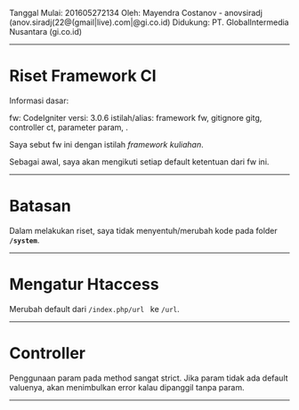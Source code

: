 Tanggal Mulai: 201605272134
Oleh: Mayendra Costanov - anovsiradj (anov.siradj(22@(gmail|live).com|@gi.co.id)
Didukung: PT. GlobalIntermedia Nusantara (gi.co.id)

---

# Riset Framework CI

Informasi dasar:

fw: CodeIgniter
versi: 3.0.6
istilah/alias:
	framework fw,
	gitignore gitg,
	controller ct,
	parameter param,
	.

Saya sebut fw ini dengan istilah _framework kuliahan_.

Sebagai awal, saya akan mengikuti setiap default ketentuan dari fw ini.

---

# Batasan

Dalam melakukan riset, saya tidak menyentuh/merubah kode pada folder __`/system`__.

---

# Mengatur Htaccess

Merubah default dari `/index.php/url ` ke `/url`.

---

# Controller

Penggunaan param pada method sangat strict.
Jika param tidak ada default valuenya,
akan menimbulkan error kalau dipanggil tanpa param.

---









